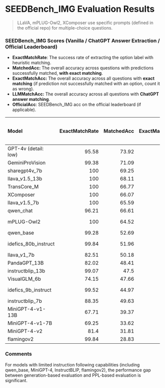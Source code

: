 # SEEDBench_IMG Evaluation Results

> LLaVA, mPLUG-Owl2, XComposer use specific prompts (defined in the official repo) for multiple-choice questions. 

### SEEDBench_IMG Scores (Vanilla / ChatGPT Answer Extraction / Official Leaderboard)

- **ExactMatchRate**: The success rate of extracting the option label with heuristic matching. 
- **MatchedAcc:** The overall accuracy across questions with predictions successfully matched, **with exact matching**. 
- **ExactMatchAcc:** The overall accuracy across all questions with **exact matching** (if prediction not successfully matched with an option, count it as wrong). 
- **LLMMatchAcc:** The overall accuracy across all questions with **ChatGPT answer matching**.
- **OfficialAcc**: SEEDBench_IMG acc on the official leaderboard (if applicable). 

| Model                | ExactMatchRate | MatchedAcc | ExactMatchAcc | LLMMatchAcc | [Official Leaderboard (Eval Method)](https://huggingface.co/spaces/AILab-CVC/SEED-Bench_Leaderboard) |
| :------------------- | -------------: | ---------: | ------------: | ----------: | -----------------------------------------------------------: |
| GPT-4v (detail: low) |          95.58 |      73.92 |         70.65 |       71.59 |                                                   69.1 (Gen) |
| GeminiProVision      |          99.38 |      71.09 |         70.65 |       70.74 |                                                           NA |
| sharegpt4v_7b        |            100 |      69.25 |         69.25 |       69.25 |                                                   69.7 (Gen) |
| llava_v1.5_13b       |            100 |      68.11 |         68.11 |       68.11 |                                                   68.2 (Gen) |
| TransCore_M          |            100 |      66.77 |         66.77 |       66.77 |                                                          N/A |
| XComposer            |            100 |      66.07 |         66.07 |       66.07 |                                                   66.9 (PPL) |
| llava_v1.5_7b        |            100 |      65.59 |         65.59 |       65.59 |                                                          N/A |
| qwen_chat            |          96.21 |      66.61 |         64.08 |       64.83 |                                                   65.4 (PPL) |
| mPLUG-Owl2           |            100 |      64.52 |         64.52 |       64.52 |                                             64.1 (Not Given) |
| qwen_base            |          99.28 |      52.69 |         52.31 |       52.53 |                                                   62.3 (PPL) |
| idefics_80b_instruct |          99.84 |      51.96 |         51.88 |       51.96 |                                             53.2 (Not Given) |
| llava_v1_7b          |          82.51 |      50.18 |         41.41 |       49.48 |                                                          N/A |
| PandaGPT_13B         |          82.02 |      48.41 |         39.71 |       47.63 |                                                          N/A |
| instructblip_13b     |          99.07 |       47.5 |         47.06 |       47.26 |                                                          N/A |
| VisualGLM_6b         |          74.15 |      47.66 |         35.34 |       47.02 |                                                          N/A |
| idefics_9b_instruct  |          99.52 |      44.97 |         44.75 |          45 |                                             44.5 (Not Given) |
| instructblip_7b      |          88.35 |      49.63 |         43.84 |       44.51 |                                                   58.8 (PPL) |
| MiniGPT-4-v1-13B     |          67.71 |      39.37 |         26.66 |       34.91 |                                                          N/A |
| MiniGPT-4-v1-7B      |          69.25 |      33.62 |         23.29 |       31.56 |                                                   47.4 (PPL) |
| MiniGPT-4-v2         |           81.4 |      31.81 |         25.89 |       29.38 |                                                          N/A |
| flamingov2           |          99.84 |      28.83 |         28.79 |       28.84 |                                                   42.7 (PPL) |

### Comments

For models with limited instruction following capabilities (including qwen_base, MiniGPT-4, InstructBLIP, flamingov2), the performance gap between generation-based evaluation and PPL-based evaluation is significant. 

